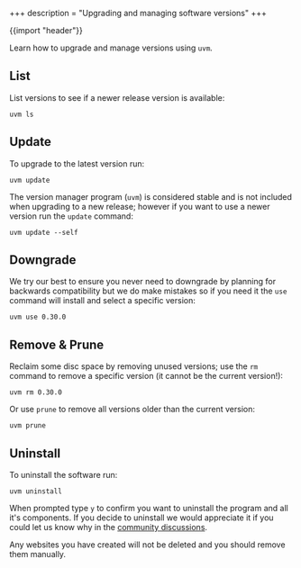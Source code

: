 +++
description = "Upgrading and managing software versions"
+++

{{import "header"}}

Learn how to upgrade and manage versions using `uvm`.

## List

List versions to see if a newer release version is available:

```text
uvm ls
```

## Update

To upgrade to the latest version run:

```text
uvm update
```

The version manager program (`uvm`) is considered stable and is not included when upgrading to a new release; however if you want to use a newer version run the `update` command:

```text
uvm update --self
```

## Downgrade

We try our best to ensure you never need to downgrade by planning for backwards compatibility but we do make mistakes so if you need it the `use` command will install and select a specific version:

```text
uvm use 0.30.0
```

## Remove & Prune

Reclaim some disc space by removing unused versions; use the `rm` command to remove a specific version (it cannot be the current version!):

```text
uvm rm 0.30.0
```

Or use `prune` to remove all versions older than the current version:

```text
uvm prune
```

## Uninstall

To uninstall the software run:

```text
uvm uninstall
```

When prompted type `y` to confirm you want to uninstall the program and all it's components. If you decide to uninstall we would appreciate it if you could let us know why in the [community discussions](https://github.com/uwe-app/community/discussions).

Any websites you have created will not be deleted and you should remove them manually.
